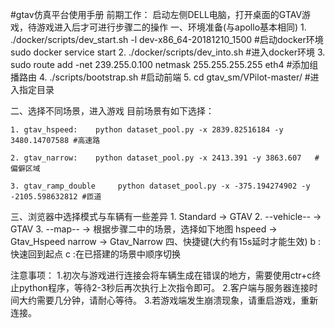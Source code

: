 #gtav仿真平台使用手册
前期工作：
启动左侧DELL电脑，打开桌面的GTAV游戏，待游戏进入后才可进行步骤二的操作
一、环境准备(与apollo基本相同)
    1. ./docker/scripts/dev_start.sh -l dev-x86_64-20181210_1500    #启动docker环境 sudo docker service start
    2. ./docker/scripts/dev_into.sh #进入docker环境
    3. sudo route add -net 239.255.0.100 netmask 255.255.255.255 eth4	#添加组播路由
    4. ./scripts/bootstrap.sh   #启动前端
    5.  cd gtav_sm/VPilot-master/   #进入指定目录

二、选择不同场景，进入游戏
    目前场景有如下选择：

    1. gtav_hspeed:    python dataset_pool.py -x 2839.82516184 -y 3480.14707588 #高速路

    2. gtav_narrow:    python dataset_pool.py -x 2413.391 -y 3863.607   #偏僻区域

    3. gtav_ramp_double		python dataset_pool.py -x -375.194274902 -y -2105.598632812	#匝道

三、浏览器中选择模式与车辆有一些差异
    1. Standard -> GTAV
    2. --vehicle-- -> GTAV
    3. --map-- -> 根据步骤二中的场景，选择如下地图
        hspeed -> Gtav_Hspeed
        narrow -> Gtav_Narrow
四、快捷键(大约有15s延时才能生效)
    b :快速回到起点
    c :在已搭建的场景中顺序切换



注意事项：
    1.初次与游戏进行连接会将车辆生成在错误的地方，需要使用ctr+c终止python程序，等待2-3秒后再次执行上次指令即可。
    2.客户端与服务器连接时间大约需要几分钟，请耐心等待。
    3.若游戏端发生崩溃现象，请重启游戏，重新连接。

